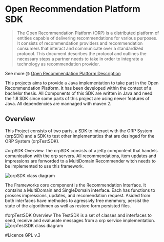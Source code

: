 Open Recommendation Platform SDK
================
> The Open Recommendation Platform (ORP) is a distributed platform of entities capable of delivering recommendations for various purposes. It consists of recommendation providers and recommendation consumers that interact and communicate over a standardized protocol. This document describes the protocol and outlines the necessary steps a partner needs to take in order to integrate a technology as recommendation provider. 

See more @ [Open Recommendation Platform Description](http://orp.plista.com/documentation/download)

This projects aims to provide a Java implementation to take part in the Open Recommendation Platform. It has been developed within the context of a bachelor thesis.
All Components of this SDK are written in Java and need the 1.8 SDK since some parts of this project are using newer features of Java. All dependencies are mannaged with maven 2.

Overview
----
This Project consists of two parts, a SDK to interact with the ORP System (orpSDK) and a SDK to test other implementatios that are desinged for the ORP System (orpTestSDK). 


#orpSDK Overview
The orpSDK consists of a jetty compontent that handels comunication with the orp servers. All recommendations, item updates and impressions are forworded to a MultiDomain Recommender witch needs to be implemented to use this framework. 

![orpSDK class diagram]("https://github.com/tawalaya/orpSDK/blob/master/orpSDK.png)

The Frameworks core component is the Recommendation Interface. It contains a MultiDomain and SingleDomain interface. Each has functions to prosses impressions, updates,
and recomendation request. Asided from both interfaces have methodes to agressivly free memmory, persist the state of the algorithmen as well as restore form persisted files. 

#orpTestSDK Overview
The TestSDK is a set of classes and interfaces to send, receive and evalueate messages from a orp service implementation.
![orpTestSDK class diagram]("https://github.com/tawalaya/orpSDK/blob/master/orpTestSDK.png)

#Licence
GPL v.3 
